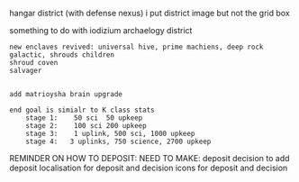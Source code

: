 hangar district (with defense nexus)
    i put district image but not the grid box

something to do with iodizium
archaelogy district

    new enclaves revived: universal hive, prime machiens, deep rock galactic, shrouds children
    shroud coven
    salvager


    add matrioysha brain upgrade

    end goal is simialr to K class stats
        stage 1:    50 sci  50 upkeep
        stage 2:    100 sci 200 upkeep
        stage 3:    1 uplink, 500 sci, 1000 upkeep
        stage 4:   3 uplinks, 750 science, 2700 upkeep

        

REMINDER ON HOW TO DEPOSIT:
    NEED TO MAKE:
        deposit
        decision to add deposit
        localisation for deposit and decision
        icons for deposit and decision